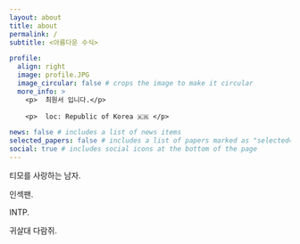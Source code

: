 ```yaml
---
layout: about
title: about
permalink: /
subtitle: <아름다운 수식>

profile:
  align: right
  image: profile.JPG
  image_circular: false # crops the image to make it circular
  more_info: >
    <p>  최원서 입니다.</p>
  
    <p>  loc: Republic of Korea 🇰🇷 </p>

news: false # includes a list of news items
selected_papers: false # includes a list of papers marked as "selected={true}"
social: true # includes social icons at the bottom of the page
---
```


티모를 사랑하는 남자.

인섹팬.

INTP.

귀살대 다람쥐.
